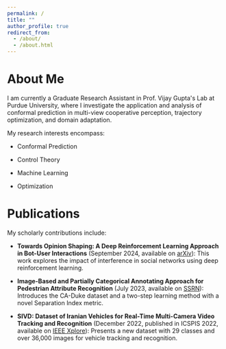 ```yaml
---
permalink: /
title: ""
author_profile: true
redirect_from: 
  - /about/
  - /about.html
---
```


About Me
======
I am currently a Graduate Research Assistant in Prof. Vijay Gupta's Lab at Purdue University, where I investigate the application and analysis of conformal prediction in multi-view cooperative perception, trajectory optimization, and domain adaptation.

My research interests encompass:

- Conformal Prediction

- Control Theory

- Machine Learning

- Optimization

Publications
======
My scholarly contributions include:

- **Towards Opinion Shaping: A Deep Reinforcement Learning Approach in Bot-User Interactions** (September 2024, available on [arXiv](https://arxiv.org/abs/2409.11426)): This work explores the impact of interference in social networks using deep reinforcement learning.

- **Image-Based and Partially Categorical Annotating Approach for Pedestrian Attribute Recognition** (July 2023, available on [SSRN](https://papers.ssrn.com/sol3/papers.cfm?abstract_id=4373086)): Introduces the CA-Duke dataset and a two-step learning method with a novel Separation Index metric.

- **SIVD: Dataset of Iranian Vehicles for Real-Time Multi-Camera Video Tracking and Recognition** (December 2022, published in ICSPIS 2022, available on [IEEE Xplore](https://ieeexplore.ieee.org/document/10043932)): Presents a new dataset with 29 classes and over 36,000 images for vehicle tracking and recognition.
